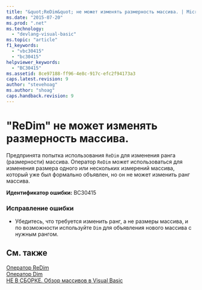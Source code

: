 ```yaml
---
title: "&quot;ReDim&quot; не может изменять размерность массива. | Microsoft Docs"
ms.date: "2015-07-20"
ms.prod: ".net"
ms.technology: 
  - "devlang-visual-basic"
ms.topic: "article"
f1_keywords: 
  - "vbc30415"
  - "bc30415"
helpviewer_keywords: 
  - "BC30415"
ms.assetid: 8ce97188-ff96-4e8c-917c-efc2f94173a3
caps.latest.revision: 9
author: "stevehoag"
ms.author: "shoag"
caps.handback.revision: 9
---
```

# &quot;ReDim&quot; не может изменять размерность массива.
Предпринята попытка использования `ReDim` для изменения ранга \(размерности\) массива. Оператор `ReDim` может использоваться для изменения размера одного или нескольких измерений массива, который уже был формально объявлен, но он не может изменить ранг массива.  
  
 **Идентификатор ошибки:** BC30415  
  
### Исправление ошибки  
  
-   Убедитесь, что требуется изменить ранг, а не размеры массива, и по возможности используйте `Dim` для объявления нового массива с нужным рангом.  
  
## См. также  
 [Оператор ReDim](../../visual-basic/language-reference/statements/redim-statement.md)   
 [Оператор Dim](../../visual-basic/language-reference/statements/dim-statement.md)   
 [НЕ В СБОРКЕ. Обзор массивов в Visual Basic](http://msdn.microsoft.com/ru-ru/ca50e2f2-b4d2-4c57-9169-9abbcc3392d8)